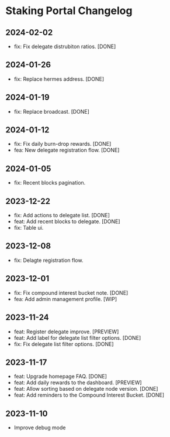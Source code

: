 # Staking Portal Changelog
## 2024-02-02
- fix: Fix delegate distrubiton ratios. [DONE]

## 2024-01-26
- fix: Replace hermes address. [DONE]

## 2024-01-19
- fix: Replace broadcast. [DONE]

## 2024-01-12
- fix: Fix daily burn-drop rewards. [DONE]
- fea: New delegate registration flow. [DONE]

## 2024-01-05
- fix: Recent blocks pagination.

## 2023-12-22
- fix: Add actions to delegate list. [DONE]
- feat: Add recent blocks to delegate. [DONE]
- fix: Table ui.

## 2023-12-08
- fix: Delagte registration flow.

## 2023-12-01
- fix: Fix compound interest bucket note. [DONE]
- fea: Add admin management profile. [WIP]
## 2023-11-24
- feat: Register delegate improve. [PREVIEW]
- feat: Add label for delegate list filter options. [DONE]
- fix: Fix delegate list filter options. [DONE]
## 2023-11-17
- feat: Upgrade homepage FAQ. [DONE]
- feat: Add daily rewards to the dashboard. [PREVIEW]
- feat: Allow sorting based on delegate node version. [DONE]
- feat: Add reminders to the Compound Interest Bucket. [DONE]
## 2023-11-10
- Improve debug mode
